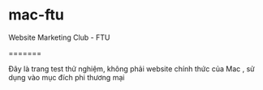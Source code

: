 mac-ftu
=======

Website Marketing Club - FTU

=======

Đây là trang test thử nghiệm, không phải website chính thức của Mac , sử dụng vào mục đích phi thương mại 
